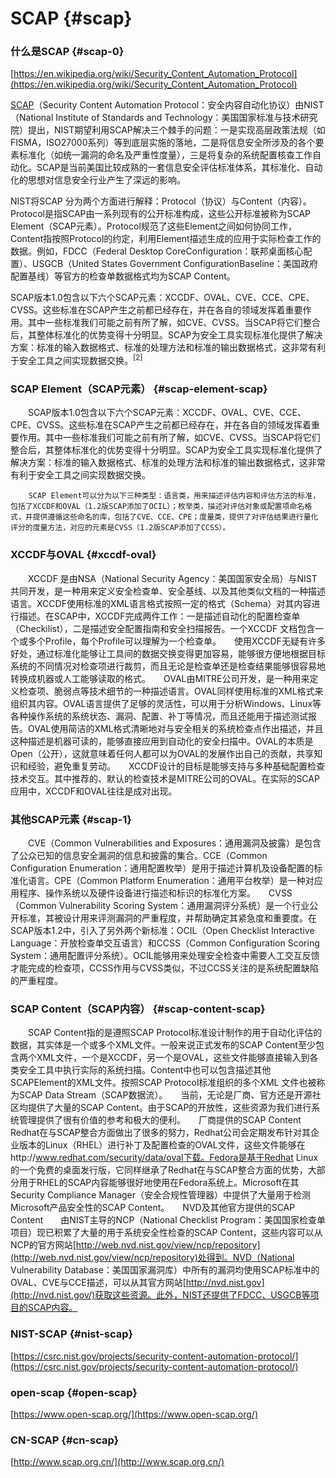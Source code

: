 # SCAP {#scap}

### 什么是SCAP {#scap-0}

[https://en.wikipedia.org/wiki/Security_Content_Automation_Protocol](https://en.wikipedia.org/wiki/Security_Content_Automation_Protocol)

[SCAP](https://baike.baidu.com/item/SCAP)（Security Content Automation Protocol：安全内容自动化协议）由NIST（National Institute of Standards and Technology：美国国家标准与技术研究院）提出，NIST期望利用SCAP解决三个棘手的问题：一是实现高层政策法规（如FISMA，ISO27000系列）等到底层实施的落地，二是将信息安全所涉及的各个要素标准化（如统一漏洞的命名及严重性度量），三是将复杂的系统配置核查工作自动化。SCAP是当前美国比较成熟的一套信息安全评估标准体系，其标准化、自动化的思想对信息安全行业产生了深远的影响。

NIST将SCAP 分为两个方面进行解释：Protocol（协议）与Content（内容）。Protocol是指SCAP由一系列现有的公开标准构成，这些公开标准被称为SCAP Element（SCAP元素）。Protocol规范了这些Element之间如何协同工作，Content指按照Protocol的约定，利用Element描述生成的应用于实际检查工作的数据。例如，FDCC（Federal Desktop CoreConfiguration：联邦桌面核心配置）、USGCB（United States Government ConfigurationBaseline：美国政府配置基线）等官方的检查单数据格式均为SCAP Content。

SCAP版本1.0包含以下六个SCAP元素：XCCDF、OVAL、CVE、CCE、CPE、CVSS。这些标准在SCAP产生之前都已经存在，并在各自的领域发挥着重要作用。其中一些标准我们可能之前有所了解，如CVE、CVSS。当SCAP将它们整合后，其整体标准化的优势变得十分明显。SCAP为安全工具实现标准化提供了解决方案：标准的输入数据格式、标准的处理方法和标准的输出数据格式，这非常有利于安全工具之间实现数据交换。<sup>[2]</sup> 

### **SCAP Element（SCAP元素）** {#scap-element-scap}

　　SCAP版本1.0包含以下六个SCAP元素：XCCDF、OVAL、CVE、CCE、CPE、CVSS。这些标准在SCAP产生之前都已经存在，并在各自的领域发挥着重要作用。其中一些标准我们可能之前有所了解，如CVE、CVSS。当SCAP将它们整合后，其整体标准化的优势变得十分明显。SCAP为安全工具实现标准化提供了解决方案：标准的输入数据格式、标准的处理方法和标准的输出数据格式，这非常有利于安全工具之间实现数据交换。

        SCAP Element可以分为以下三种类型：语言类，用来描述评估内容和评估方法的标准，包括了XCCDF和OVAL（1.2版SCAP添加了OCIL）；枚举类，描述对评估对象或配置项命名格式，并提供遵循这些命名的库，包括了CVE、CCE、CPE；度量类，提供了对评估结果进行量化评分的度量方法，对应的元素是CVSS（1.2版SCAP添加了CCSS）。

### **XCCDF与OVAL** {#xccdf-oval}

　　XCCDF 是由NSA（National Security Agency：美国国家安全局）与NIST共同开发，是一种用来定义安全检查单、安全基线、以及其他类似文档的一种描述语言。XCCDF使用标准的XML语言格式按照一定的格式（Schema）对其内容进行描述。在SCAP中，XCCDF完成两件工作：一是描述自动化的配置检查单（Checkilist），二是描述安全配置指南和安全扫描报告。一个XCCDF 文档包含一个或多个Profile，每个Profile可以理解为一个检查单。　　使用XCCDF无疑有许多好处，通过标准化能够让工具间的数据交换变得更加容易，能够很方便地根据目标系统的不同情况对检查项进行裁剪，而且无论是检查单还是检查结果能够很容易地转换成机器或人工能够读取的格式。　　OVAL由MITRE公司开发，是一种用来定义检查项、脆弱点等技术细节的一种描述语言。OVAL同样使用标准的XML格式来组织其内容。OVAL语言提供了足够的灵活性，可以用于分析Windows、Linux等各种操作系统的系统状态、漏洞、配置、补丁等情况，而且还能用于描述测试报告。OVAL使用简洁的XML格式清晰地对与安全相关的系统检查点作出描述，并且这种描述是机器可读的，能够直接应用到自动化的安全扫描中。OVAL的本质是Open（公开），这就意味着任何人都可以为OVAL的发展作出自己的贡献，共享知识和经验，避免重复劳动。　　XCCDF设计的目标是能够支持与多种基础配置检查技术交互。其中推荐的、默认的检查技术是MITRE公司的OVAL。在实际的SCAP应用中，XCCDF和OVAL往往是成对出现。

### **其他SCAP元素** {#scap-1}

　　CVE（Common Vulnerabilities and Exposures：通用漏洞及披露）是包含了公众已知的信息安全漏洞的信息和披露的集合。CCE（Common Configuration Enumeration：通用配置枚举）是用于描述计算机及设备配置的标准化语言。CPE（Common Platform Enumeration：通用平台枚举）是一种对应用程序、操作系统以及硬件设备进行描述和标识的标准化方案。　　CVSS（Common Vulnerability Scoring System：通用漏洞评分系统）是一个行业公开标准，其被设计用来评测漏洞的严重程度，并帮助确定其紧急度和重要度。在SCAP版本1.2中，引入了另外两个新标准：OCIL（Open Checklist Interactive Language：开放检查单交互语言）和CCSS（Common Configuration Scoring System：通用配置评分系统）。OCIL能够用来处理安全检查中需要人工交互反馈才能完成的检查项，CCSS作用与CVSS类似，不过CCSS关注的是系统配置缺陷的严重程度。

### **SCAP Content（SCAP内容）** {#scap-content-scap}

　　SCAP Content指的是遵照SCAP Protocol标准设计制作的用于自动化评估的数据，其实体是一个或多个XML文件。一般来说正式发布的SCAP Content至少包含两个XML文件，一个是XCCDF，另一个是OVAL，这些文件能够直接输入到各类安全工具中执行实际的系统扫描。Content中也可以包含描述其他SCAPElement的XML文件。按照SCAP Protocol标准组织的多个XML 文件也被称为SCAP Data Stream（SCAP数据流）。　　当前，无论是厂商、官方还是开源社区均提供了大量的SCAP Content。由于SCAP的开放性，这些资源为我们进行系统管理提供了很有价值的参考和极大的便利。　　厂商提供的SCAP Content　　Redhat在与SCAP整合方面做出了很多的努力，Redhat公司会定期发布针对其企业版本的Linux（RHEL）进行补丁及配置检查的OVAL文件，这些文件能够在http://www.redhat.com/security/data/oval下载。Fedora是基于Redhat Linux的一个免费的桌面发行版，它同样继承了Redhat在与SCAP整合方面的优势，大部分用于RHEL的SCAP内容能够很好地使用在Fedora系统上。Microsoft在其Security Compliance Manager（安全合规性管理器）中提供了大量用于检测Microsoft产品安全性的SCAP Content。　　NVD及其他官方提供的SCAP Content　　由NIST主导的NCP（National Checklist Program：美国国家检查单项目）现已积累了大量的用于系统安全性检查的SCAP Content，这些内容可以从NCP的官方网站[http://web.nvd.nist.gov/view/ncp/repository](http://web.nvd.nist.gov/view/ncp/repository)处得到。NVD（National Vulnerability Database：美国国家漏洞库）中所有的漏洞均使用SCAP标准中的OVAL、CVE与CCE描述，可以从其官方网站[http://nvd.nist.gov](http://nvd.nist.gov/)获取这些资源。此外，NIST还提供了FDCC、USGCB等项目的SCAP内容。

### NIST-SCAP {#nist-scap}

[https://csrc.nist.gov/projects/security-content-automation-protocol/](https://csrc.nist.gov/projects/security-content-automation-protocol/)

### open-scap {#open-scap}

[https://www.open-scap.org/](https://www.open-scap.org/)

### CN-SCAP {#cn-scap}

[http://www.scap.org.cn/](http://www.scap.org.cn/)